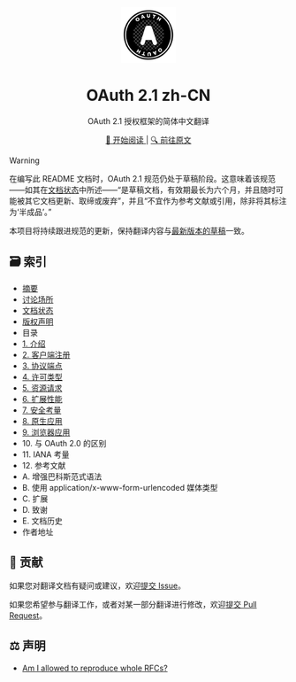 <div align="center">
  <a href="https://github.com/mrcaidev/oauth-2.1-zh-cn">
    <img src="assets/oauth.svg" alt="OAuth logo" width="100"/>
  </a>
  <h1>OAuth 2.1 zh-CN</h1>
  <p>OAuth 2.1 授权框架的简体中文翻译</p>
  <a href="https://github.com/mrcaidev/oauth-2.1-zh-cn/blob/master/docs/01-introduction.md">
    📖 开始阅读
  </a>
  |
  <a href="https://oauth.net/2.1/">
    🔍 前往原文
  </a>
</div>

> [!WARNING]
>
> 在编写此 README 文档时，OAuth 2.1 规范仍处于草稿阶段。这意味着该规范——如其在[文档状态](docs/00-frontmatter.md#文档状态)中所述——“是草稿文档，有效期最长为六个月，并且随时可能被其它文档更新、取缔或废弃”，并且“不宜作为参考文献或引用，除非将其标注为‘半成品’。”
>
> 本项目将持续跟进规范的更新，保持翻译内容与[最新版本的草稿](https://github.com/oauth-wg/oauth-v2-1/releases/latest)一致。

## 🗃️ 索引

- [摘要](docs/00-frontmatter.md#摘要)
- [讨论场所](docs/00-frontmatter.md#讨论场所)
- [文档状态](docs/00-frontmatter.md#文档状态)
- [版权声明](docs/00-frontmatter.md#版权声明)
- 目录
- [1. 介绍](docs/01-introduction.md)
- [2. 客户端注册](docs/02-client-registration.md)
- [3. 协议端点](docs/03-protocol-endpoints.md)
- [4. 许可类型](docs/04-grant-types.md)
- [5. 资源请求](docs/05-resource-requests.md)
- [6. 扩展性能](docs/06-extensibility.md)
- [7. 安全考量](docs/07-security-considerations.md)
- [8. 原生应用](docs/08-native-applications.md)
- [9. 浏览器应用](docs/09-browser-based-apps.md)
- 10\. 与 OAuth 2.0 的区别
- 11\. IANA 考量
- 12\. 参考文献
- A. 增强巴科斯范式语法
- B. 使用 application/x-www-form-urlencoded 媒体类型
- C. 扩展
- D. 致谢
- E. 文档历史
- 作者地址

## 🤝 贡献

如果您对翻译文档有疑问或建议，欢迎[提交 Issue](https://github.com/mrcaidev/oauth-2.1-zh-cn/issues)。

如果您希望参与翻译工作，或者对某一部分翻译进行修改，欢迎[提交 Pull Request](https://github.com/mrcaidev/oauth-2.1-zh-cn/pulls)。

## ⚖️ 声明

- [Am I allowed to reproduce whole RFCs?](https://trustee.ietf.org/about/faq/)
